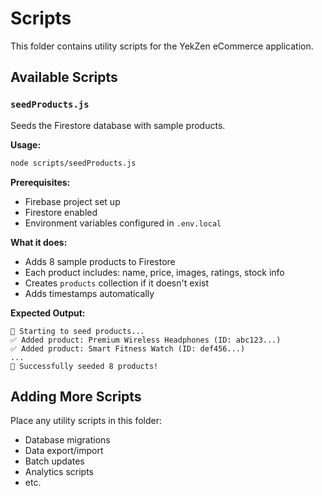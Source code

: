 # Scripts

This folder contains utility scripts for the YekZen eCommerce application.

## Available Scripts

### `seedProducts.js`

Seeds the Firestore database with sample products.

**Usage:**
```bash
node scripts/seedProducts.js
```

**Prerequisites:**
- Firebase project set up
- Firestore enabled
- Environment variables configured in `.env.local`

**What it does:**
- Adds 8 sample products to Firestore
- Each product includes: name, price, images, ratings, stock info
- Creates `products` collection if it doesn't exist
- Adds timestamps automatically

**Expected Output:**
```
🌱 Starting to seed products...
✅ Added product: Premium Wireless Headphones (ID: abc123...)
✅ Added product: Smart Fitness Watch (ID: def456...)
...
🎉 Successfully seeded 8 products!
```

## Adding More Scripts

Place any utility scripts in this folder:
- Database migrations
- Data export/import
- Batch updates
- Analytics scripts
- etc.

